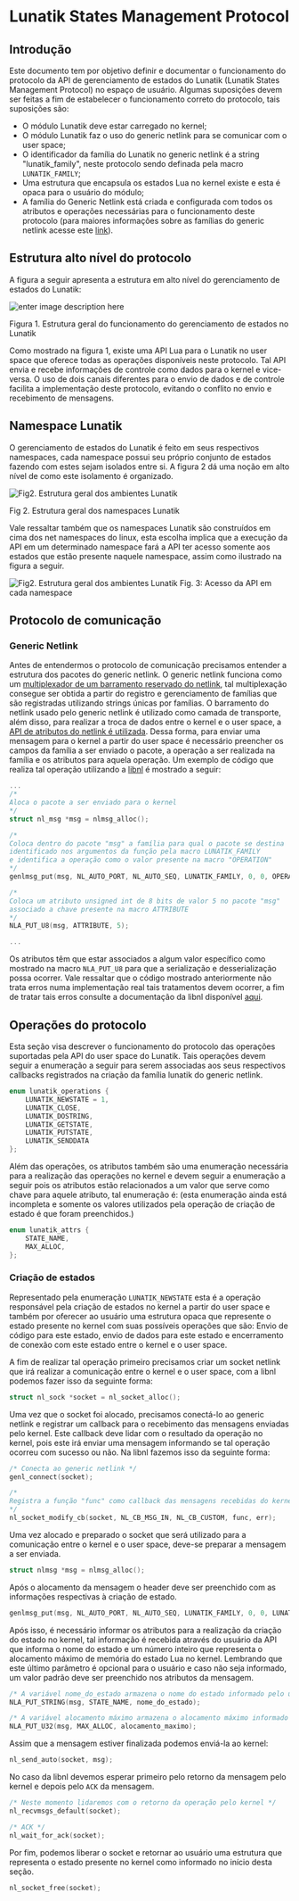 # Lunatik States Management Protocol

## Introdução

Este documento tem por objetivo definir e documentar o funcionamento do protocolo da API de gerenciamento de estados do Lunatik (Lunatik States Management Protocol) no espaço de usuário. Algumas suposições devem ser feitas a fim de estabelecer o funcionamento correto do protocolo, tais suposições são:
- O módulo Lunatik deve estar carregado no kernel;
- O módulo Lunatik faz o uso do generic netlink para se comunicar com o user space;
- O identificador da família do Lunatik no generic netlink é a string "lunatik_family", neste protocolo sendo definada pela macro `LUNATIK_FAMILY`;
- Uma estrutura que encapsula os estados Lua no kernel existe e esta é opaca para o usuário do módulo;
- A família do Generic Netlink está criada e configurada com todos os atributos e operações necessárias para o funcionamento deste protocolo (para maiores informações sobre as famílias do generic netlink acesse este [link](https://wiki.linuxfoundation.org/networking/generic_netlink_howto#the_genl_family_structure)).


## Estrutura alto nível do protocolo

A figura a seguir apresenta a estrutura em alto nível do gerenciamento de estados do Lunatik:

![enter image description here](https://i.ibb.co/s30v6Sc/diagramas-estrutura-geral.png)

Figura 1. Estrutura geral do funcionamento do gerenciamento de estados no Lunatik

Como mostrado na figura 1, existe uma API Lua para o Lunatik no user space que oferece todas as operações disponíveis neste protocolo. Tal API envia e recebe informações de controle como dados para o kernel e vice-versa. O uso de dois canais diferentes para o envio de dados e de controle facilita a implementação deste protocolo, evitando o conflito no envio e recebimento de mensagens. 

## <a name="namespace"></a> Namespace Lunatik
O gerenciamento de estados do Lunatik é feito em seus respectivos namespaces, cada namespace possui seu próprio conjunto de estados fazendo com estes sejam isolados entre si. A figura 2 dá uma noção em alto nível de como este isolamento é organizado. 

![Fig2. Estrutura geral dos ambientes Lunatik](https://i.ibb.co/MCD45yy/diagramas-namespaces.png)

Fig 2. Estrutura geral dos namespaces Lunatik

Vale ressaltar também que os namespaces Lunatik são construídos em cima dos net namespaces do linux, esta escolha implica que a execução da API em um determinado namespace fará a API ter acesso somente aos estados que estão presente naquele namespace, assim como ilustrado na figura a seguir.

![Fig2. Estrutura geral dos ambientes Lunatik](https://i.ibb.co/ykwy2J4/diagramas-namespace-kernel-user-space.png)
Fig. 3: Acesso da API em cada namespace

## Protocolo de comunicação

### Generic Netlink
Antes de entendermos o protocolo de comunicação precisamos entender a estrutura dos pacotes do generic netlink. O generic netlink funciona como um [multiplexador de um barramento reservado do netlink](https://wiki.linuxfoundation.org/networking/generic_netlink_howto#architectural_overview), tal multiplexação consegue ser obtida a partir do registro e gerenciamento de famílias que são registradas utilizando strings únicas por famílias. O barramento do netlink usado pelo generic netlink é utilizado como camada de transporte, além disso, para realizar a troca de dados entre o kernel e o user space, a [API de atributos do netlink é utilizada](https://elixir.bootlin.com/linux/latest/source/include/net/netlink.h#L315). Dessa forma, para enviar uma mensagem para o kernel a partir do user space é necessário preencher os campos da família a ser enviado o pacote, a operação a ser realizada na família e os atributos para aquela operação. Um exemplo de código que realiza tal operação utilizando a [libnl](https://www.infradead.org/~tgr/libnl/) é mostrado a seguir:

```c
...
/* 
Aloca o pacote a ser enviado para o kernel
*/
struct nl_msg *msg = nlmsg_alloc(); 

/*
Coloca dentro do pacote "msg" a família para qual o pacote se destina
identificado nos argumentos da função pela macro LUNATIK_FAMILY
e identifica a operação como o valor presente na macro "OPERATION"
*/
genlmsg_put(msg, NL_AUTO_PORT, NL_AUTO_SEQ, LUNATIK_FAMILY, 0, 0, OPERATION, 1);

/*
Coloca um atributo unsigned int de 8 bits de valor 5 no pacote "msg"
associado a chave presente na macro ATTRIBUTE
*/
NLA_PUT_U8(msg, ATTRIBUTE, 5);

...
```

Os atributos têm que estar associados a algum valor específico como mostrado na macro `NLA_PUT_U8` para que a serialização e desserialização possa ocorrer.  Vale ressaltar que o código mostrado anteriormente não trata erros numa implementação real tais tratamentos devem ocorrer, a fim de tratar tais erros consulte a documentação da libnl disponível [aqui](https://www.infradead.org/~tgr/libnl/doc/api/group__genl.html).


## Operações do protocolo
Esta seção visa descrever o funcionamento do protocolo das operações suportadas pela API do user space do Lunatik. Tais operações devem seguir a enumeração a seguir para serem associadas aos seus respectivos callbacks registrados na criação da família lunatik do generic netlink.
```c
enum lunatik_operations {
	LUNATIK_NEWSTATE = 1,
	LUNATIK_CLOSE,
	LUNATIK_DOSTRING,
	LUNATIK_GETSTATE,
	LUNATIK_PUTSTATE,
	LUNATIK_SENDDATA
};
```

Além das operações, os atributos também são uma enumeração necessária para a realização das operações no kernel e devem seguir a enumeração a seguir pois os atributos estão relacionados a um valor que serve como chave para aquele atributo, tal enumeração é: (esta enumeração ainda está incompleta e somente os valores utilizados pela operação de criação de estado é que foram preenchidos.)

```c
enum lunatik_attrs {
	STATE_NAME,
	MAX_ALLOC,
};
```

### Criação de estados

Representado pela enumeração `LUNATIK_NEWSTATE` esta é a operação responsável pela criação de estados no kernel a partir do user space e também por oferecer ao usuário uma estrutura opaca que represente o estado presente no kernel com suas possíveis operações que são: Envio de código para este estado, envio de dados para este estado e encerramento de conexão com este estado entre o kernel e o user space.

A fim de realizar tal operação primeiro precisamos criar um socket netlink que irá realizar a comunicação entre o kernel e o user space, com a libnl podemos fazer isso da seguinte forma:
```c
struct nl_sock *socket = nl_socket_alloc();
```

Uma vez que o socket foi alocado, precisamos conectá-lo ao generic netlink e registrar um callback para o recebimento das mensagens enviadas pelo kernel. Este callback deve lidar com o resultado da operação no kernel, pois este irá enviar uma mensagem informando se tal operação ocorreu com sucesso ou não. Na libnl fazemos isso da seguinte forma:
```c
/* Conecta ao generic netlink */
genl_connect(socket); 

/* 
Registra a função "func" como callback das mensagens recebidas do kernel
*/
nl_socket_modify_cb(socket, NL_CB_MSG_IN, NL_CB_CUSTOM, func, err);
```

Uma vez alocado e preparado o socket que será utilizado para a comunicação entre o kernel e o user space, deve-se preparar a mensagem a ser enviada.

```c
struct nlmsg *msg = nlmsg_alloc();
```

Após o alocamento da mensagem o header deve ser preenchido com as informações respectivas à criação de estado.

```c
genlmsg_put(msg, NL_AUTO_PORT, NL_AUTO_SEQ, LUNATIK_FAMILY, 0, 0, LUNATIK_NEWSTATE, 1);
```
Após isso, é necessário informar os atributos para a realização da criação do estado no kernel, tal informação é recebida através do usuário da API que informa o nome do estado e um número inteiro que representa o alocamento máximo de memória do estado Lua no kernel. Lembrando que este último parâmetro é opcional para o usuário e caso não seja informado, um valor padrão deve ser preenchido nos atributos da mensagem. 
```c
/* A variável nome_do_estado armazena o nome do estado informado pelo usuário */
NLA_PUT_STRING(msg, STATE_NAME, nome_do_estado);

/* A variável alocamento máximo armazena o alocamento máximo informado pelo usuário */
NLA_PUT_U32(msg, MAX_ALLOC, alocamento_maximo);
```
Assim que a mensagem estiver finalizada podemos enviá-la ao kernel:

```c
nl_send_auto(socket, msg);
```
No caso da libnl devemos esperar primeiro pelo retorno da mensagem pelo kernel e depois pelo `ACK` da mensagem.
```c
/* Neste momento lidaremos com o retorno da operação pelo kernel */
nl_recvmsgs_default(socket);

/* ACK */
nl_wait_for_ack(socket);
```

Por fim, podemos liberar o socket e retornar ao usuário uma estrutura que representa o estado presente no kernel como informado no início desta seção.
```c
nl_socket_free(socket);
```
